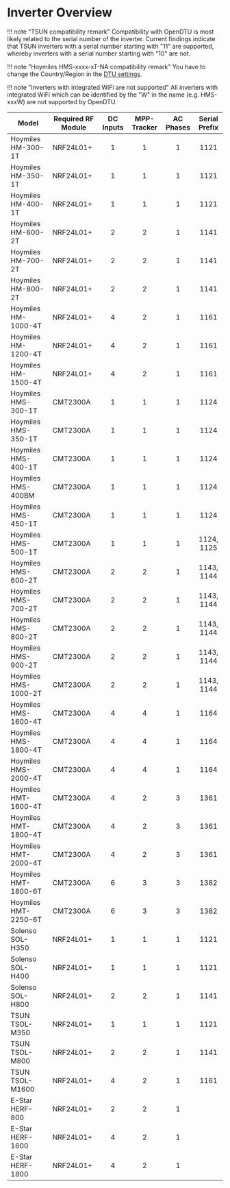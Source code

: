 # Inverter Overview

!!! note "TSUN compatibility remark"
    Compatibility with OpenDTU is most likely related to the serial number of the inverter. Current findings indicate that TSUN inverters with a serial number starting with "11" are supported, whereby inverters with a serial number starting with "10" are not.

!!! note "Hoymiles HMS-xxxx-xT-NA compatibility remark"
    You have to change the Country/Region in the [DTU settings](../firmware/configuration/dtu_settings.md#cmt2300a-regioncountry).

!!! note "Inverters with integrated WiFi are not supported"
    All inverters with integrated WiFi which can be identified by the "W" in the name (e.g. HMS-xxxW) are not supported by OpenDTU.

| Model                | Required RF Module | DC Inputs | MPP-Tracker | AC Phases | Serial Prefix |
| ---------------------| ------------------ | :-------: | :---------: | :-------: | :-----------: |
| Hoymiles HM-300-1T   | NRF24L01+          | 1         | 1           | 1         | 1121          |
| Hoymiles HM-350-1T   | NRF24L01+          | 1         | 1           | 1         | 1121          |
| Hoymiles HM-400-1T   | NRF24L01+          | 1         | 1           | 1         | 1121          |
| Hoymiles HM-600-2T   | NRF24L01+          | 2         | 2           | 1         | 1141          |
| Hoymiles HM-700-2T   | NRF24L01+          | 2         | 2           | 1         | 1141          |
| Hoymiles HM-800-2T   | NRF24L01+          | 2         | 2           | 1         | 1141          |
| Hoymiles HM-1000-4T  | NRF24L01+          | 4         | 2           | 1         | 1161          |
| Hoymiles HM-1200-4T  | NRF24L01+          | 4         | 2           | 1         | 1161          |
| Hoymiles HM-1500-4T  | NRF24L01+          | 4         | 2           | 1         | 1161          |
| Hoymiles HMS-300-1T  | CMT2300A           | 1         | 1           | 1         | 1124          |
| Hoymiles HMS-350-1T  | CMT2300A           | 1         | 1           | 1         | 1124          |
| Hoymiles HMS-400-1T  | CMT2300A           | 1         | 1           | 1         | 1124          |
| Hoymiles HMS-400BM   | CMT2300A           | 1         | 1           | 1         | 1124          |
| Hoymiles HMS-450-1T  | CMT2300A           | 1         | 1           | 1         | 1124          |
| Hoymiles HMS-500-1T  | CMT2300A           | 1         | 1           | 1         | 1124, 1125    |
| Hoymiles HMS-600-2T  | CMT2300A           | 2         | 2           | 1         | 1143, 1144    |
| Hoymiles HMS-700-2T  | CMT2300A           | 2         | 2           | 1         | 1143, 1144    |
| Hoymiles HMS-800-2T  | CMT2300A           | 2         | 2           | 1         | 1143, 1144    |
| Hoymiles HMS-900-2T  | CMT2300A           | 2         | 2           | 1         | 1143, 1144    |
| Hoymiles HMS-1000-2T | CMT2300A           | 2         | 2           | 1         | 1143, 1144    |
| Hoymiles HMS-1600-4T | CMT2300A           | 4         | 4           | 1         | 1164          |
| Hoymiles HMS-1800-4T | CMT2300A           | 4         | 4           | 1         | 1164          |
| Hoymiles HMS-2000-4T | CMT2300A           | 4         | 4           | 1         | 1164          |
| Hoymiles HMT-1600-4T | CMT2300A           | 4         | 2           | 3         | 1361          |
| Hoymiles HMT-1800-4T | CMT2300A           | 4         | 2           | 3         | 1361          |
| Hoymiles HMT-2000-4T | CMT2300A           | 4         | 2           | 3         | 1361          |
| Hoymiles HMT-1800-6T | CMT2300A           | 6         | 3           | 3         | 1382          |
| Hoymiles HMT-2250-6T | CMT2300A           | 6         | 3           | 3         | 1382          |
| Solenso SOL-H350     | NRF24L01+          | 1         | 1           | 1         | 1121          |
| Solenso SOL-H400     | NRF24L01+          | 1         | 1           | 1         | 1121          |
| Solenso SOL-H800     | NRF24L01+          | 2         | 2           | 1         | 1141          |
| TSUN TSOL-M350       | NRF24L01+          | 1         | 1           | 1         | 1121          |
| TSUN TSOL-M800       | NRF24L01+          | 2         | 2           | 1         | 1141          |
| TSUN TSOL-M1600      | NRF24L01+          | 4         | 2           | 1         | 1161          |
| E-Star HERF-800      | NRF24L01+          | 2         | 2           | 1         |               |
| E-Star HERF-1600     | NRF24L01+          | 4         | 2           | 1         |               |
| E-Star HERF-1800     | NRF24L01+          | 4         | 2           | 1         |               |
